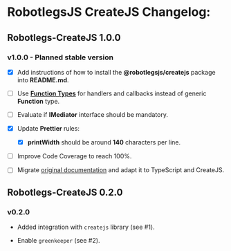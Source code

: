 # RobotlegsJS CreateJS Changelog:

## Robotlegs-CreateJS 1.0.0

### v1.0.0 - Planned stable version

- [x] Add instructions of how to install the **@robotlegsjs/createjs** package into **README.md**.

- [ ] Use [**Function Types**](https://www.typescriptlang.org/docs/handbook/functions.html) for handlers and callbacks instead of generic **Function** type.

- [ ] Evaluate if **IMediator** interface should be mandatory.

- [x] Update **Prettier** rules:

  - [x] **printWidth** should be around **140** characters per line.

- [ ] Improve Code Coverage to reach 100%.

- [ ] Migrate [original documentation](https://github.com/robotlegs/robotlegs-framework/blob/master/src/readme.md) and adapt it to TypeScript and CreateJS.

## Robotlegs-CreateJS 0.2.0

### v0.2.0

- Added integration with `createjs` library (see #1).

- Enable `greenkeeper` (see #2).
